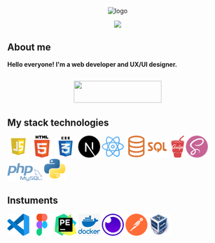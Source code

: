 <p align="center">
  <img width="800px" src="https://assets-global.website-files.com/608a88369ffab4f5de1ed321/63f35253b68fbb93f5aedf7b_JavaScript-code.jpeg" alt="logo" />
</p>


<p align="center"> <img src="https://user-images.githubusercontent.com/120065120/212209674-07b3685e-1127-4f42-9871-3a423d343fa2.svg" /> </p>


## About me


<strong>
  Hello everyone! I'm a web developer and UX/UI designer.
</strong>

##

<p align="center">
   <a href="https://www.behance.net/kostekhuszcza">
     <img width="200px" height="50px" src="https://img.shields.io/badge/Behance-black?style=for-the-badge&logo=Behance&logoColor=white"/>
  </a>
</p>


## My stack technologies

<div>
  <img width="50px" height="50px" padding="10px" src="./logo/js.webp" alt="js" >
  <img width="50px" height="50px" padding="10px" src="./logo/html.png" alt="html" >
  <img width="50px" height="50px" padding="10px" src="./logo/css.webp" alt="css" >
  <img width="50px" height="50px" padding="10px" src="./logo/next.png" alt="next" >
  <img width="50px" height="50px" padding="10px" src="./logo/react.webp" alt="react" >
  <img width="100px" height="50px" padding="10px" src="./logo/sql.png" alt="sql" >
  <img width="30px" height="50px" padding="10px" src="./logo/gulp.png" alt="gulp" >
  <img width="50px" height="50px" padding="10px" src="./logo/scss.webp" alt="scss" >
  <img width="80px" height="40px" padding="10px" src="./logo/php.png" alt="php" >
  <img width="50px" height="50px" padding="10px" src="./logo/python.png" alt="py" >
</div>


## Instuments

<div>
  <img width="50px" height="50px" padding="10px" src="./logo_instr/vscode.webp" alt="vscode" >
  <img width="50px" height="50px" padding="10px" src="./logo_instr/figma.png" alt="figma" >
  <img width="50px" height="50px" padding="10px" src="./logo_instr/pychamp.png" alt="pychamp" >
  <img width="50px" height="50px" padding="10px" src="./logo_instr/docker.png" alt="docker" >
  <img width="50px" height="50px" padding="10px" src="./logo_instr/insomnia.png" alt="ins" >
  <img width="50px" height="50px" padding="10px" src="./logo_instr/postman.png" alt="post" >
  <img width="50px" height="50px" padding="10px" src="./logo_instr/vb.png" alt="vb" >
</div>




<!--
**Konstans8/Konstans8** is a ✨ _special_ ✨ repository because its `README.md` (this file) appears on your GitHub profile.

Here are some ideas to get you started:

- 🔭 I’m currently working on ...
- 🌱 I’m currently learning ...
- 👯 I’m looking to collaborate on ...
- 🤔 I’m looking for help with ...
- 💬 Ask me about ...
- 📫 How to reach me: ...
- 😄 Pronouns: ...
- ⚡ Fun fact: ...
-->

